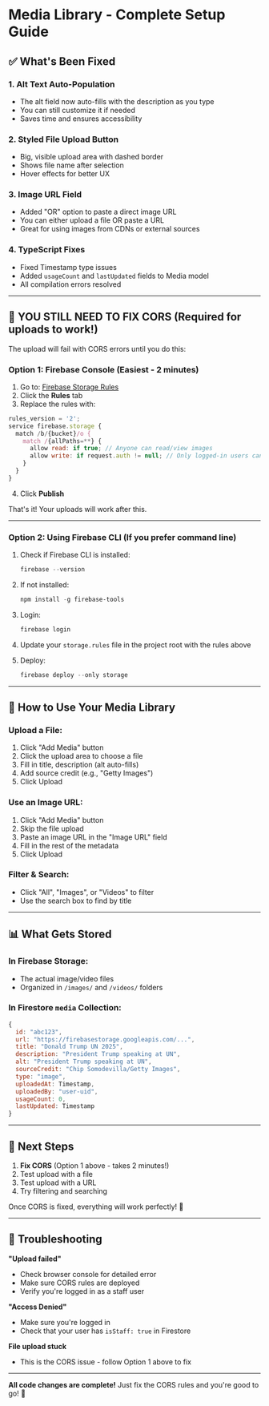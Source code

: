 # Media Library - Complete Setup Guide

## ✅ What's Been Fixed

### 1. **Alt Text Auto-Population**
- The alt field now auto-fills with the description as you type
- You can still customize it if needed
- Saves time and ensures accessibility

### 2. **Styled File Upload Button**
- Big, visible upload area with dashed border
- Shows file name after selection
- Hover effects for better UX

### 3. **Image URL Field**
- Added "OR" option to paste a direct image URL
- You can either upload a file OR paste a URL
- Great for using images from CDNs or external sources

### 4. **TypeScript Fixes**
- Fixed Timestamp type issues
- Added `usageCount` and `lastUpdated` fields to Media model
- All compilation errors resolved

---

## 🚨 **YOU STILL NEED TO FIX CORS** (Required for uploads to work!)

The upload will fail with CORS errors until you do this:

### **Option 1: Firebase Console (Easiest - 2 minutes)**

1. Go to: [Firebase Storage Rules](https://console.firebase.google.com/project/dgno-675a8/storage/dgno-675a8.firebasestorage.app/rules)
2. Click the **Rules** tab
3. Replace the rules with:

```javascript
rules_version = '2';
service firebase.storage {
  match /b/{bucket}/o {
    match /{allPaths=**} {
      allow read: if true; // Anyone can read/view images
      allow write: if request.auth != null; // Only logged-in users can upload
    }
  }
}
```

4. Click **Publish**

That's it! Your uploads will work after this.

---

### **Option 2: Using Firebase CLI** (If you prefer command line)

1. Check if Firebase CLI is installed:
   ```powershell
   firebase --version
   ```

2. If not installed:
   ```powershell
   npm install -g firebase-tools
   ```

3. Login:
   ```powershell
   firebase login
   ```

4. Update your `storage.rules` file in the project root with the rules above

5. Deploy:
   ```powershell
   firebase deploy --only storage
   ```

---

## 🎯 How to Use Your Media Library

### **Upload a File:**
1. Click "Add Media" button
2. Click the upload area to choose a file
3. Fill in title, description (alt auto-fills)
4. Add source credit (e.g., "Getty Images")
5. Click Upload

### **Use an Image URL:**
1. Click "Add Media" button
2. Skip the file upload
3. Paste an image URL in the "Image URL" field
4. Fill in the rest of the metadata
5. Click Upload

### **Filter & Search:**
- Click "All", "Images", or "Videos" to filter
- Use the search box to find by title

---

## 📊 What Gets Stored

### **In Firebase Storage:**
- The actual image/video files
- Organized in `/images/` and `/videos/` folders

### **In Firestore `media` Collection:**
```javascript
{
  id: "abc123",
  url: "https://firebasestorage.googleapis.com/...",
  title: "Donald Trump UN 2025",
  description: "President Trump speaking at UN",
  alt: "President Trump speaking at UN",
  sourceCredit: "Chip Somodevilla/Getty Images",
  type: "image",
  uploadedAt: Timestamp,
  uploadedBy: "user-uid",
  usageCount: 0,
  lastUpdated: Timestamp
}
```

---

## 🔮 Next Steps

1. **Fix CORS** (Option 1 above - takes 2 minutes!)
2. Test upload with a file
3. Test upload with a URL
4. Try filtering and searching

Once CORS is fixed, everything will work perfectly! 🎉

---

## 🐛 Troubleshooting

**"Upload failed"**
- Check browser console for detailed error
- Make sure CORS rules are deployed
- Verify you're logged in as a staff user

**"Access Denied"**
- Make sure you're logged in
- Check that your user has `isStaff: true` in Firestore

**File upload stuck**
- This is the CORS issue - follow Option 1 above to fix

---

**All code changes are complete!** Just fix the CORS rules and you're good to go! 🚀
